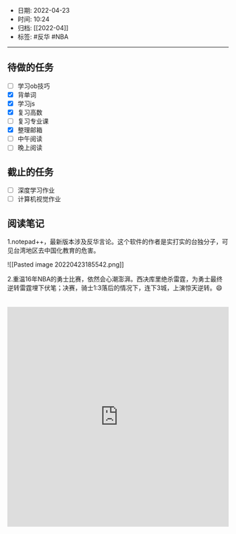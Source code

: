 - 日期: 2022-04-23
- 时间: 10:24
- 归档: [[2022-04]]
- 标签: #反华 #NBA
---

## 待做的任务

- [ ] 学习ob技巧
- [x] 背单词
- [x] 学习js
- [x] 复习高数
- [ ] 复习专业课
- [x] 整理邮箱
- [ ] 中午阅读
- [ ] 晚上阅读

## 截止的任务

- [ ] 深度学习作业
- [ ] 计算机视觉作业

## 阅读笔记

1.notepad++，最新版本涉及反华言论。这个软件的作者是实打实的台独分子，可见台湾地区去中国化教育的危害。

![[Pasted image 20220423185542.png]]

2.重温16年NBA的勇士比赛，依然会心潮澎湃。西决库里绝杀雷霆，为勇士最终逆转雷霆埋下伏笔；决赛，骑士1:3落后的情况下，连下3城，上演惊天逆转。😄
<iframe src="https://player.bilibili.com/player.html?aid=497601800&bvid=BV1VK411L7YT&cid=173671550&page=1"scrolling="no" border="0" frameborder="no" framespacing="0" allowfullscreen="true" style="width: 100%; height: 500px; max-width: 100%；align:center; padding:20px 0;"> </iframe>